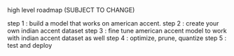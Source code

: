 high level roadmap (SUBJECT TO CHANGE)

step 1 : build a model that works on american accent.
step 2 : create your own indian accent dataset
step 3 : fine tune american accent model to work with indian accent dataset as well
step 4 : optimize, prune, quantize
step 5 : test and deploy
